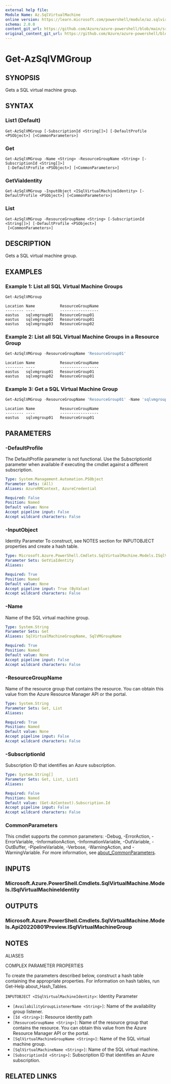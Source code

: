 ```yaml
---
external help file: 
Module Name: Az.SqlVirtualMachine
online version: https://learn.microsoft.com/powershell/module/az.sqlvirtualmachine/get-azsqlvmgroup
schema: 2.0.0
content_git_url: https://github.com/Azure/azure-powershell/blob/main/src/SqlVirtualMachine/help/Get-AzSqlVMGroup.md
original_content_git_url: https://github.com/Azure/azure-powershell/blob/main/src/SqlVirtualMachine/help/Get-AzSqlVMGroup.md
---
```


# Get-AzSqlVMGroup

## SYNOPSIS
Gets a SQL virtual machine group.

## SYNTAX

### List1 (Default)
```
Get-AzSqlVMGroup [-SubscriptionId <String[]>] [-DefaultProfile <PSObject>] [<CommonParameters>]
```

### Get
```
Get-AzSqlVMGroup -Name <String> -ResourceGroupName <String> [-SubscriptionId <String[]>]
 [-DefaultProfile <PSObject>] [<CommonParameters>]
```

### GetViaIdentity
```
Get-AzSqlVMGroup -InputObject <ISqlVirtualMachineIdentity> [-DefaultProfile <PSObject>] [<CommonParameters>]
```

### List
```
Get-AzSqlVMGroup -ResourceGroupName <String> [-SubscriptionId <String[]>] [-DefaultProfile <PSObject>]
 [<CommonParameters>]
```

## DESCRIPTION
Gets a SQL virtual machine group.

## EXAMPLES

### Example 1: List all SQL Virtual Machine Groups
```powershell
Get-AzSqlVMGroup
```

```output
Location Name           ResourceGroupName
-------- ----           -----------------
eastus   sqlvmgroup01	ResourceGroup01
eastus   sqlvmgroup02	ResourceGroup01
eastus   sqlvmgroup03	ResourceGroup02
```



### Example 2: List all SQL Virtual Machine Groups in a Resource Group
```powershell
Get-AzSqlVMGroup -ResourceGroupName 'ResourceGroup01'
```

```output
Location Name           ResourceGroupName
-------- ----           -----------------
eastus   sqlvmgroup01	ResourceGroup01
eastus   sqlvmgroup02	ResourceGroup01
```



### Example 3: Get a SQL Virtual Machine Group
```powershell
Get-AzSqlVMGroup -ResourceGroupName 'ResourceGroup01' -Name 'sqlvmgroup01'
```

```output
Location Name           ResourceGroupName
-------- ----           -----------------
eastus   sqlvmgroup01	ResourceGroup01
```



## PARAMETERS

### -DefaultProfile
The DefaultProfile parameter is not functional.
Use the SubscriptionId parameter when available if executing the cmdlet against a different subscription.

```yaml
Type: System.Management.Automation.PSObject
Parameter Sets: (All)
Aliases: AzureRMContext, AzureCredential

Required: False
Position: Named
Default value: None
Accept pipeline input: False
Accept wildcard characters: False
```

### -InputObject
Identity Parameter
To construct, see NOTES section for INPUTOBJECT properties and create a hash table.

```yaml
Type: Microsoft.Azure.PowerShell.Cmdlets.SqlVirtualMachine.Models.ISqlVirtualMachineIdentity
Parameter Sets: GetViaIdentity
Aliases:

Required: True
Position: Named
Default value: None
Accept pipeline input: True (ByValue)
Accept wildcard characters: False
```

### -Name
Name of the SQL virtual machine group.

```yaml
Type: System.String
Parameter Sets: Get
Aliases: SqlVirtualMachineGroupName, SqlVMGroupName

Required: True
Position: Named
Default value: None
Accept pipeline input: False
Accept wildcard characters: False
```

### -ResourceGroupName
Name of the resource group that contains the resource.
You can obtain this value from the Azure Resource Manager API or the portal.

```yaml
Type: System.String
Parameter Sets: Get, List
Aliases:

Required: True
Position: Named
Default value: None
Accept pipeline input: False
Accept wildcard characters: False
```

### -SubscriptionId
Subscription ID that identifies an Azure subscription.

```yaml
Type: System.String[]
Parameter Sets: Get, List, List1
Aliases:

Required: False
Position: Named
Default value: (Get-AzContext).Subscription.Id
Accept pipeline input: False
Accept wildcard characters: False
```

### CommonParameters
This cmdlet supports the common parameters: -Debug, -ErrorAction, -ErrorVariable, -InformationAction, -InformationVariable, -OutVariable, -OutBuffer, -PipelineVariable, -Verbose, -WarningAction, and -WarningVariable. For more information, see [about_CommonParameters](http://go.microsoft.com/fwlink/?LinkID=113216).

## INPUTS

### Microsoft.Azure.PowerShell.Cmdlets.SqlVirtualMachine.Models.ISqlVirtualMachineIdentity

## OUTPUTS

### Microsoft.Azure.PowerShell.Cmdlets.SqlVirtualMachine.Models.Api20220801Preview.ISqlVirtualMachineGroup

## NOTES

ALIASES

COMPLEX PARAMETER PROPERTIES

To create the parameters described below, construct a hash table containing the appropriate properties. For information on hash tables, run Get-Help about_Hash_Tables.


`INPUTOBJECT <ISqlVirtualMachineIdentity>`: Identity Parameter
  - `[AvailabilityGroupListenerName <String>]`: Name of the availability group listener.
  - `[Id <String>]`: Resource identity path
  - `[ResourceGroupName <String>]`: Name of the resource group that contains the resource. You can obtain this value from the Azure Resource Manager API or the portal.
  - `[SqlVirtualMachineGroupName <String>]`: Name of the SQL virtual machine group.
  - `[SqlVirtualMachineName <String>]`: Name of the SQL virtual machine.
  - `[SubscriptionId <String>]`: Subscription ID that identifies an Azure subscription.

## RELATED LINKS

